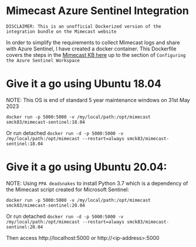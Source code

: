 # Mimecast Azure Sentinel Integration
`DISCLAIMER: This is an unofficial Dockerized version of the integration bundle on the Mimecast website`


In order to simplify the requirements to collect Mimecast logs and share with Azure Sentinel, I have created a docker container. This Dockerfile covers the steps in the [Mimecast KB here](https://community.mimecast.com/s/article/Azure-Sentinel) up to the section of `Configuring the Azure Sentinel Workspace`

# Give it a go using Ubuntu 18.04 
NOTE: This OS is end of standard 5 year maintenance windows on  31st May 2023

`docker run -p 5000:5000 -v /my/local/path:/opt/mimecast smck83/mimecast-sentinel:18.04`

Or run detached
`docker run -d -p 5000:5000 -v /my/local/path:/opt/mimecast --restart=always smck83/mimecast-sentinel:18.04`

# Give it a go using Ubuntu 20.04:
NOTE: Using `PPA deadsnakes` to install Python 3.7 which is a dependency of the Mimecast script created for Microsoft Sentinel:

`docker run -p 5000:5000 -v /my/local/path:/opt/mimecast smck83/mimecast-sentinel:20.04`

Or run detached
`docker run -d -p 5000:5000 -v /my/local/path:/opt/mimecast --restart=always smck83/mimecast-sentinel:20.04`

Then access http://localhost:5000 or http://\<ip-address\>:5000

